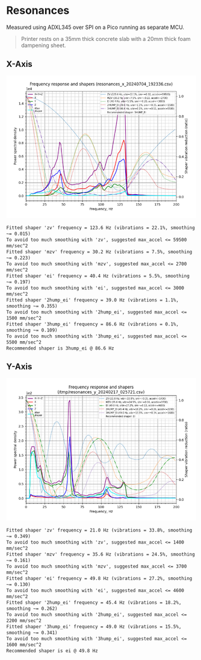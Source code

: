 # Resonances

Measured using ADXL345 over SPI on a Pico running as separate MCU.

> Printer rests on a 35mm thick concrete slab with a 20mm thick foam dampening sheet.

## X-Axis

![shaper_calibrate_x](./shaper_calibrate_x.png)

```
Fitted shaper 'zv' frequency = 123.6 Hz (vibrations = 22.1%, smoothing ~= 0.015)
To avoid too much smoothing with 'zv', suggested max_accel <= 59500 mm/sec^2
Fitted shaper 'mzv' frequency = 30.2 Hz (vibrations = 7.5%, smoothing ~= 0.223)
To avoid too much smoothing with 'mzv', suggested max_accel <= 2700 mm/sec^2
Fitted shaper 'ei' frequency = 40.4 Hz (vibrations = 5.5%, smoothing ~= 0.197)
To avoid too much smoothing with 'ei', suggested max_accel <= 3000 mm/sec^2
Fitted shaper '2hump_ei' frequency = 39.0 Hz (vibrations = 1.1%, smoothing ~= 0.355)
To avoid too much smoothing with '2hump_ei', suggested max_accel <= 1500 mm/sec^2
Fitted shaper '3hump_ei' frequency = 86.6 Hz (vibrations = 0.1%, smoothing ~= 0.109)
To avoid too much smoothing with '3hump_ei', suggested max_accel <= 5500 mm/sec^2
Recommended shaper is 3hump_ei @ 86.6 Hz
```

## Y-Axis

![shaper_calibrate_y](./shaper_calibrate_y.png)

```
Fitted shaper 'zv' frequency = 21.0 Hz (vibrations = 33.8%, smoothing ~= 0.349)
To avoid too much smoothing with 'zv', suggested max_accel <= 1400 mm/sec^2
Fitted shaper 'mzv' frequency = 35.6 Hz (vibrations = 24.5%, smoothing ~= 0.161)
To avoid too much smoothing with 'mzv', suggested max_accel <= 3700 mm/sec^2
Fitted shaper 'ei' frequency = 49.8 Hz (vibrations = 27.2%, smoothing ~= 0.130)
To avoid too much smoothing with 'ei', suggested max_accel <= 4600 mm/sec^2
Fitted shaper '2hump_ei' frequency = 45.4 Hz (vibrations = 18.2%, smoothing ~= 0.262)
To avoid too much smoothing with '2hump_ei', suggested max_accel <= 2200 mm/sec^2
Fitted shaper '3hump_ei' frequency = 49.0 Hz (vibrations = 15.5%, smoothing ~= 0.341)
To avoid too much smoothing with '3hump_ei', suggested max_accel <= 1600 mm/sec^2
Recommended shaper is ei @ 49.8 Hz
```

